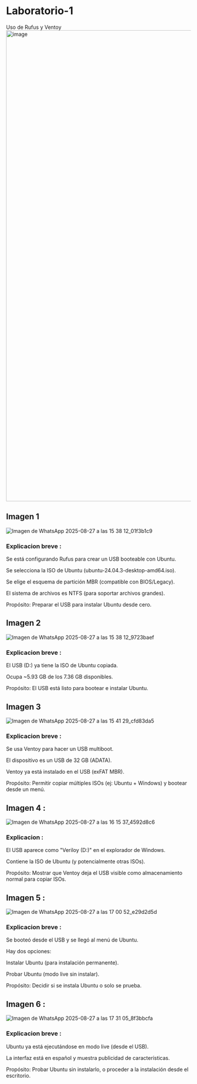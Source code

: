 # Laboratorio-1
Uso de Rufus y Ventoy
<img width="1920" height="1280" alt="image" src="https://github.com/user-attachments/assets/89a43599-45db-4a17-b495-3d56567d07b0" />
 
## Imagen 1
![Imagen de WhatsApp 2025-08-27 a las 15 38 12_01f3b1c9](https://github.com/user-attachments/assets/4429b22f-37fb-4bfa-b57d-aaa82e251b26)

### Explicacion breve :

Se está configurando Rufus para crear un USB booteable con Ubuntu.

Se selecciona la ISO de Ubuntu (ubuntu-24.04.3-desktop-amd64.iso).

Se elige el esquema de partición MBR (compatible con BIOS/Legacy).

El sistema de archivos es NTFS (para soportar archivos grandes).

Propósito: Preparar el USB para instalar Ubuntu desde cero.

## Imagen 2 

![Imagen de WhatsApp 2025-08-27 a las 15 38 12_9723baef](https://github.com/user-attachments/assets/729a62e0-4f9e-4da4-bbaf-1c39d3d43241)

### Explicacion breve :

El USB (D:) ya tiene la ISO de Ubuntu copiada.

Ocupa ~5.93 GB de los 7.36 GB disponibles.

Propósito: El USB está listo para bootear e instalar Ubuntu.

## Imagen 3 

![Imagen de WhatsApp 2025-08-27 a las 15 41 29_cfd83da5](https://github.com/user-attachments/assets/499c4df9-8b35-4435-8e4a-b3d18520a5f6)

### Explicacion breve : 

Se usa Ventoy para hacer un USB multiboot.

El dispositivo es un USB de 32 GB (ADATA).

Ventoy ya está instalado en el USB (exFAT MBR).

Propósito: Permitir copiar múltiples ISOs (ej: Ubuntu + Windows) y bootear desde un menú.

## Imagen 4 :

![Imagen de WhatsApp 2025-08-27 a las 16 15 37_4592d8c6](https://github.com/user-attachments/assets/d6f208a4-0657-4d15-8c95-1d652a7c88a8)

### Explicacion :

El USB aparece como "Veriloy (D:)" en el explorador de Windows.

Contiene la ISO de Ubuntu (y potencialmente otras ISOs).

Propósito: Mostrar que Ventoy deja el USB visible como almacenamiento normal para copiar ISOs.

## Imagen 5 :

![Imagen de WhatsApp 2025-08-27 a las 17 00 52_e29d2d5d](https://github.com/user-attachments/assets/c8061033-35b1-43ac-804b-cc16fe7548a5)

### Explicacion breve : 

Se booteó desde el USB y se llegó al menú de Ubuntu.

Hay dos opciones:

Instalar Ubuntu (para instalación permanente).

Probar Ubuntu (modo live sin instalar).

Propósito: Decidir si se instala Ubuntu o solo se prueba.

## Imagen 6 :

![Imagen de WhatsApp 2025-08-27 a las 17 31 05_8f3bbcfa](https://github.com/user-attachments/assets/c485b93c-4745-43ab-ace6-bd6723b6e5a2)

### Explicacion breve :

Ubuntu ya está ejecutándose en modo live (desde el USB).

La interfaz está en español y muestra publicidad de características.

Propósito: Probar Ubuntu sin instalarlo, o proceder a la instalación desde el escritorio.

